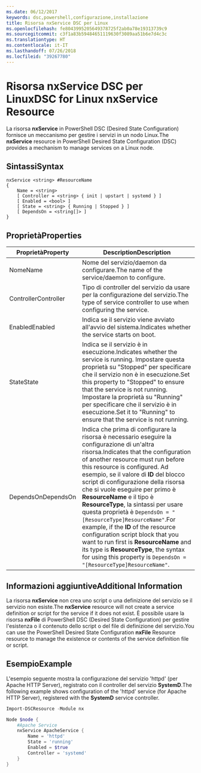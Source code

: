 ```yaml
---
ms.date: 06/12/2017
keywords: dsc,powershell,configurazione,installazione
title: Risorsa nxService DSC per Linux
ms.openlocfilehash: fe8043995205649378725f2ab0a78e19313739c9
ms.sourcegitcommit: c3f1a83b59484651119630f3089aa51b6e7d4c3c
ms.translationtype: HT
ms.contentlocale: it-IT
ms.lasthandoff: 07/26/2018
ms.locfileid: "39267780"
---
```

# <a name="dsc-for-linux-nxservice-resource"></a><span data-ttu-id="a4dce-103">Risorsa nxService DSC per Linux</span><span class="sxs-lookup"><span data-stu-id="a4dce-103">DSC for Linux nxService Resource</span></span>

<span data-ttu-id="a4dce-104">La risorsa **nxService** in PowerShell DSC (Desired State Configuration) fornisce un meccanismo per gestire i servizi in un nodo Linux.</span><span class="sxs-lookup"><span data-stu-id="a4dce-104">The **nxService** resource in PowerShell Desired State Configuration (DSC) provides a mechanism to manage services on a Linux node.</span></span>

## <a name="syntax"></a><span data-ttu-id="a4dce-105">Sintassi</span><span class="sxs-lookup"><span data-stu-id="a4dce-105">Syntax</span></span>

```
nxService <string> #ResourceName
{
    Name = <string>
    [ Controller = <string> { init | upstart | systemd } ]
    [ Enabled = <bool> ]
    [ State = <string> { Running | Stopped } ]
    [ DependsOn = <string[]> ]
}
```

## <a name="properties"></a><span data-ttu-id="a4dce-106">Proprietà</span><span class="sxs-lookup"><span data-stu-id="a4dce-106">Properties</span></span>

| <span data-ttu-id="a4dce-107">Proprietà</span><span class="sxs-lookup"><span data-stu-id="a4dce-107">Property</span></span> | <span data-ttu-id="a4dce-108">Description</span><span class="sxs-lookup"><span data-stu-id="a4dce-108">Description</span></span> |
|---|---|
| <span data-ttu-id="a4dce-109">Nome</span><span class="sxs-lookup"><span data-stu-id="a4dce-109">Name</span></span>| <span data-ttu-id="a4dce-110">Nome del servizio/daemon da configurare.</span><span class="sxs-lookup"><span data-stu-id="a4dce-110">The name of the service/daemon to configure.</span></span>|
| <span data-ttu-id="a4dce-111">Controller</span><span class="sxs-lookup"><span data-stu-id="a4dce-111">Controller</span></span>| <span data-ttu-id="a4dce-112">Tipo di controller del servizio da usare per la configurazione del servizio.</span><span class="sxs-lookup"><span data-stu-id="a4dce-112">The type of service controller to use when configuring the service.</span></span>|
| <span data-ttu-id="a4dce-113">Enabled</span><span class="sxs-lookup"><span data-stu-id="a4dce-113">Enabled</span></span>| <span data-ttu-id="a4dce-114">Indica se il servizio viene avviato all'avvio del sistema.</span><span class="sxs-lookup"><span data-stu-id="a4dce-114">Indicates whether the service starts on boot.</span></span>|
| <span data-ttu-id="a4dce-115">State</span><span class="sxs-lookup"><span data-stu-id="a4dce-115">State</span></span>| <span data-ttu-id="a4dce-116">Indica se il servizio è in esecuzione.</span><span class="sxs-lookup"><span data-stu-id="a4dce-116">Indicates whether the service is running.</span></span> <span data-ttu-id="a4dce-117">Impostare questa proprietà su "Stopped" per specificare che il servizio non è in esecuzione.</span><span class="sxs-lookup"><span data-stu-id="a4dce-117">Set this property to "Stopped" to ensure that the service is not running.</span></span> <span data-ttu-id="a4dce-118">Impostare la proprietà su "Running" per specificare che il servizio è in esecuzione.</span><span class="sxs-lookup"><span data-stu-id="a4dce-118">Set it to "Running" to ensure that the service is not running.</span></span>|
| <span data-ttu-id="a4dce-119">DependsOn</span><span class="sxs-lookup"><span data-stu-id="a4dce-119">DependsOn</span></span> | <span data-ttu-id="a4dce-120">Indica che prima di configurare la risorsa è necessario eseguire la configurazione di un'altra risorsa.</span><span class="sxs-lookup"><span data-stu-id="a4dce-120">Indicates that the configuration of another resource must run before this resource is configured.</span></span> <span data-ttu-id="a4dce-121">Ad esempio, se il valore di **ID** del blocco script di configurazione della risorsa che si vuole eseguire per primo è **ResourceName** e il tipo è **ResourceType**, la sintassi per usare questa proprietà è `DependsOn = "[ResourceType]ResourceName"`.</span><span class="sxs-lookup"><span data-stu-id="a4dce-121">For example, if the **ID** of the resource configuration script block that you want to run first is **ResourceName** and its type is **ResourceType**, the syntax for using this property is `DependsOn = "[ResourceType]ResourceName"`.</span></span>|

## <a name="additional-information"></a><span data-ttu-id="a4dce-122">Informazioni aggiuntive</span><span class="sxs-lookup"><span data-stu-id="a4dce-122">Additional Information</span></span>

<span data-ttu-id="a4dce-123">La risorsa **nxService** non crea uno script o una definizione del servizio se il servizio non esiste.</span><span class="sxs-lookup"><span data-stu-id="a4dce-123">The **nxService** resource will not create a service definition or script for the service if it does not exist.</span></span> <span data-ttu-id="a4dce-124">È possibile usare la risorsa **nxFile** di PowerShell DSC (Desired State Configuration) per gestire l'esistenza o il contenuto dello script o del file di definizione del servizio.</span><span class="sxs-lookup"><span data-stu-id="a4dce-124">You can use the PowerShell Desired State Configuration **nxFile** Resource resource to manage the existence or contents of the service definition file or script.</span></span>

## <a name="example"></a><span data-ttu-id="a4dce-125">Esempio</span><span class="sxs-lookup"><span data-stu-id="a4dce-125">Example</span></span>

<span data-ttu-id="a4dce-126">L'esempio seguente mostra la configurazione del servizio 'httpd' (per Apache HTTP Server), registrato con il controller del servizio **SystemD**.</span><span class="sxs-lookup"><span data-stu-id="a4dce-126">The following example shows configuration of the 'httpd' service (for Apache HTTP Server), registered with the **SystemD** service controller.</span></span>

```powershell
Import-DSCResource -Module nx

Node $node {
    #Apache Service
    nxService ApacheService {
        Name = 'httpd'
        State = 'running'
        Enabled = $true
        Controller = 'systemd'
    }
}
```